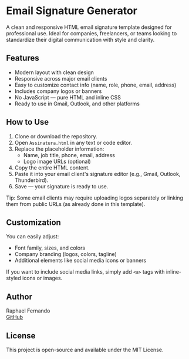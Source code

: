 # Email Signature Generator

A clean and responsive HTML email signature template designed for professional use. Ideal for companies, freelancers, or teams looking to standardize their digital communication with style and clarity.

## Features

- Modern layout with clean design
- Responsive across major email clients
- Easy to customize contact info (name, role, phone, email, address)
- Includes company logos or banners
- No JavaScript — pure HTML and inline CSS
- Ready to use in Gmail, Outlook, and other platforms


## How to Use

1. Clone or download the repository.
2. Open `Assinatura.html` in any text or code editor.
3. Replace the placeholder information:
   - Name, job title, phone, email, address
   - Logo image URLs (optional)
4. Copy the entire HTML content.
5. Paste it into your email client's signature editor (e.g., Gmail, Outlook, Thunderbird).
6. Save — your signature is ready to use.

Tip: Some email clients may require uploading logos separately or linking them from public URLs (as already done in this template).

## Customization

You can easily adjust:
- Font family, sizes, and colors
- Company branding (logos, colors, tagline)
- Additional elements like social media icons or banners

If you want to include social media links, simply add `<a>` tags with inline-styled icons or images.

## Author

Raphael Fernando  
[GitHub](https://github.com/RaphaelFernando)

## License

This project is open-source and available under the MIT License.
